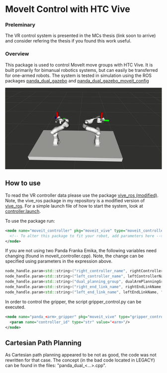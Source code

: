 # MoveIt Control with HTC Vive
### Preleminary
The VR control system is presented in the MCs thesis (link soon to arrive) and consider refering the thesis if you found this work useful.

### Overview
This package is used to control MoveIt move groups with HTC Vive. It is built primarily for bimanual robotics systems, but can easily be transferred for one-armed robots.  The system is tested in simulation using the ROS packages [panda_dual_gazebo](https://github.com/Machine-Jonte/panda_dual_gazebo) and [panda_dual_gazebo_moveit_config](https://github.com/Machine-Jonte/panda_dual_gazebo_moveit_config)

<p align="center">
  <img src="./assets/GIFs/demo.gif" title="Simple demo." width="800">
</p>

## How to use
To read the VR controller data please use the package [vive_ros (modified)](https://github.com/robosavvy/vive_ros). Note, the vive_ros package in my repository is a modified version of [vive_ros](https://github.com/robosavvy/vive_ros). For a simple launch file of how to start the system, look at [controller.launch](./launch/controller.launch).

To use the package run:
``` xml
<node name="moveit_controller" pkg="moveit_vive" type="moveit_controller" output="screen">
  <!-- To alter this package to fit your robot, add parameters here -->
</node>
```
If you are not using two Panda Franka Emika, the following variables need changing (found in moveit_controller.cpp). Note, the change can be specified using parameters in the expression above.
``` cpp
node_handle.param<std::string>("right_controller_name", rightControllerName, "right");
node_handle.param<std::string>("left_controller_name", leftControllerName, "left");
node_handle.param<std::string>("dual_planning_group", dualArmPlanningGroup, "dual");
node_handle.param<std::string>("right_end_link_name", rightEndLinkName, "panda_1_link8");
node_handle.param<std::string>("left_end_link_name", leftEndLinkName, "panda_2_link8");
```

In order to control the gripper, the script gripper_control.py can be executed.
``` xml
<node name="panda_<arm>_gripper" pkg="moveit_vive" type="gripper_control.py">
  <param name="controller_id" type="str" value="<arm>"/>
</node>
```



## Cartesian Path Planning
As Cartesian path planning appeared to be not as good, the code was not rewritten for that case. The concept (in the bad code located in LEGACY) can be found in the files: "panda_dual_\<...\>.cpp".



